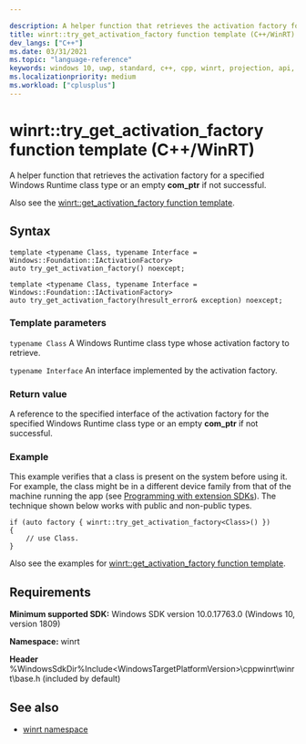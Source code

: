 ```yaml
---

description: A helper function that retrieves the activation factory for a specified Windows Runtime class type or an empty **com_ptr** if not successful.
title: winrt::try_get_activation_factory function template (C++/WinRT)
dev_langs: ["C++"]
ms.date: 03/31/2021
ms.topic: "language-reference"
keywords: windows 10, uwp, standard, c++, cpp, winrt, projection, api, reference, get, activation, factory
ms.localizationpriority: medium
ms.workload: ["cplusplus"]
---
```


# winrt::try_get_activation_factory function template (C++/WinRT)

A helper function that retrieves the activation factory for a specified Windows Runtime class type or an empty **com_ptr** if not successful.

Also see the [winrt::get_activation_factory function template](./get-activation-factory.md).

## Syntax
```cppwinrt
template <typename Class, typename Interface = Windows::Foundation::IActivationFactory>
auto try_get_activation_factory() noexcept;

template <typename Class, typename Interface = Windows::Foundation::IActivationFactory>
auto try_get_activation_factory(hresult_error& exception) noexcept;
```

### Template parameters
`typename Class`
A Windows Runtime class type whose activation factory to retrieve.

`typename Interface`
An interface implemented by the activation factory.

### Return value 
A reference to the specified interface of the activation factory for the specified Windows Runtime class type or an empty **com_ptr** if not successful.

### Example

This example verifies that a class is present on the system before using it. For example, the class might be in a different device family from that of the machine running the app (see [Programming with extension SDKs](../extension-sdks/device-families-overview.md)). The technique shown below works with public and non-public types.

```cppwinrt
if (auto factory { winrt::try_get_activation_factory<Class>() })
{
    // use Class.
}
```

Also see the examples for [winrt::get_activation_factory function template](./get-activation-factory.md).

## Requirements
**Minimum supported SDK:** Windows SDK version 10.0.17763.0 (Windows 10, version 1809)

**Namespace:** winrt

**Header** %WindowsSdkDir%Include\<WindowsTargetPlatformVersion>\cppwinrt\winrt\base.h (included by default)

## See also 
* [winrt namespace](winrt.md)